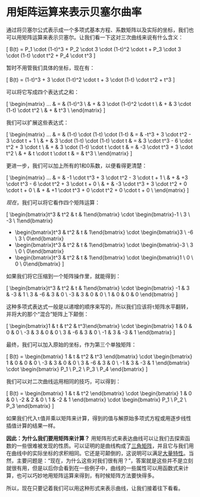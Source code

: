 # 用矩阵运算来表示贝塞尔曲率

通过将贝塞尔公式表示成一个多项式基本方程、系数矩阵以及实际的坐标，我们也可以用矩阵运算来表示贝塞尔。让我们看一下这对三次曲线来说有什么含义：

\[
B(t) = P_1 \cdot (1-t)^3 + P_2 \cdot 3 \cdot (1-t)^2 \cdot t + P_3 \cdot 3 \cdot (1-t) \cdot t^2 + P_4 \cdot t^3
\]

暂时不用管我们具体的坐标，现在有：

\[
B(t) = (1-t)^3 + 3 \cdot (1-t)^2 \cdot t + 3 \cdot (1-t) \cdot t^2 + t^3
\]

可以将它写成四个表达式之和：

\[
  \begin{matrix}
   ... & = & (1-t)^3 \\
     & + & 3 \cdot (1-t)^2 \cdot t \\
     & + & 3 \cdot (1-t) \cdot t^2 \\
     & + & t^3 \\
  \end{matrix}
\]

我们可以扩展这些表达式：

\[
  \begin{matrix}
   ... & = & (1-t) \cdot (1-t) \cdot (1-t) & = & -t^3 + 3 \cdot t^2 - 3 \cdot t + 1 \\
     & + & 3 \cdot (1-t) \cdot (1-t) \cdot t & = & 3 \cdot t^3 - 6 \cdot t^2 + 3 \cdot t \\
     & + & 3 \cdot (1-t) \cdot t \cdot t & = & -3 \cdot t^3 + 3 \cdot t^2 \\
     & + & t \cdot t \cdot t & = & t^3 \\
  \end{matrix}
\]

更进一步，我们可以加上所有的1和0系数，以便看得更清楚：

\[
  \begin{matrix}
   ... & = & -1 \cdot t^3 + 3 \cdot t^2 - 3 \cdot t + 1 \\
     & + & +3 \cdot t^3 - 6 \cdot t^2 + 3 \cdot t + 0 \\
     & + & -3 \cdot t^3 + 3 \cdot t^2 + 0 \cdot t + 0 \\
     & + & +1 \cdot t^3 + 0 \cdot t^2 + 0 \cdot t + 0 \\
  \end{matrix}
\]

*现在*，我们可以将它看作四个矩阵运算：

\[
  \begin{bmatrix}t^3 & t^2 & t & 1\end{bmatrix} \cdot \begin{bmatrix}-1 \\ 3 \\ -3 \\ 1\end{bmatrix}
  + \begin{bmatrix}t^3 & t^2 & t & 1\end{bmatrix} \cdot \begin{bmatrix}3 \\ -6 \\ 3 \\ 0\end{bmatrix}
  + \begin{bmatrix}t^3 & t^2 & t & 1\end{bmatrix} \cdot \begin{bmatrix}-3 \\ 3 \\ 0 \\ 0\end{bmatrix}
  + \begin{bmatrix}t^3 & t^2 & t & 1\end{bmatrix} \cdot \begin{bmatrix}1 \\ 0 \\ 0 \\ 0\end{bmatrix}
\]

如果我们将它压缩到一个矩阵操作里，就能得到：

\[
  \begin{bmatrix}t^3 & t^2 & t & 1\end{bmatrix} \cdot \begin{bmatrix}
      -1 &  3 & -3 & 1 \\
       3 & -6 &  3 & 0 \\
      -3 &  3 &  0 & 0 \\
       1 &  0 &  0 & 0
    \end{bmatrix}
\]

这种多项式表达式一般是以递增的顺序来写的，所以我们应该将`t`矩阵水平翻转，并将大的那个“混合”矩阵上下颠倒：

\[
  \begin{bmatrix}1 & t & t^2 & t^3\end{bmatrix} \cdot \begin{bmatrix}
       1 &  0 &  0 & 0 \\
      -3 &  3 &  0 & 0 \\
       3 & -6 &  3 & 0 \\
      -1 &  3 & -3 & 1
    \end{bmatrix}
\]

最终，我们可以加入原始的坐标，作为第三个单独矩阵：

\[
  B(t) = \begin{bmatrix}
  1 & t & t^2 & t^3
  \end{bmatrix}
  \cdot
  \begin{bmatrix}
   1 &  0 &  0 & 0 \\
  -3 &  3 &  0 & 0 \\
   3 & -6 &  3 & 0 \\
  -1 &  3 & -3 & 1
  \end{bmatrix}
  \cdot
  \begin{bmatrix}
  P_1 \\ P_2 \\ P_3 \\ P_4
  \end{bmatrix}
\]

我们可以对二次曲线运用相同的技巧，可以得到：

\[
  B(t) = \begin{bmatrix}
  1 & t & t^2
  \end{bmatrix}
  \cdot
  \begin{bmatrix}
   1 &  0 & 0 \\
  -2 &  2 & 0 \\
   1 & -2 & 1
  \end{bmatrix}
  \cdot
  \begin{bmatrix}
  P_1 \\ P_2 \\ P_3
  \end{bmatrix}
\]

如果我们代入`t`值并乘以矩阵来计算，得到的值与解原始多项式方程或用逐步线性插值计算的结果一样。

**因此：为什么我们要用矩阵来计算？** 用矩阵形式来表达曲线可以让我们去探索函数的一些很难被发现的性质。可以证明的是曲线构成了[三角矩阵](https://en.wikipedia.org/wiki/Triangular_matrix)，并且它与我们用在曲线中的实际坐标的求积相同。它还是可颠倒的，这说明可以满足[大量特性](https://en.wikipedia.org/wiki/Invertible_matrix#The_invertible_matrix_theorem)。当然，主要问题是：“现在，为什么这些对我们很有用？”，答案就是这些并不是立刻就很有用，但是以后你会看到在一些例子中，曲线的一些属性可以用函数式来计算，也可以巧妙地用矩阵运算来得到，有时候矩阵方法要快得多。

所以，现在只要记着我们可以用这种形式来表示曲线，让我们接着往下看看。
